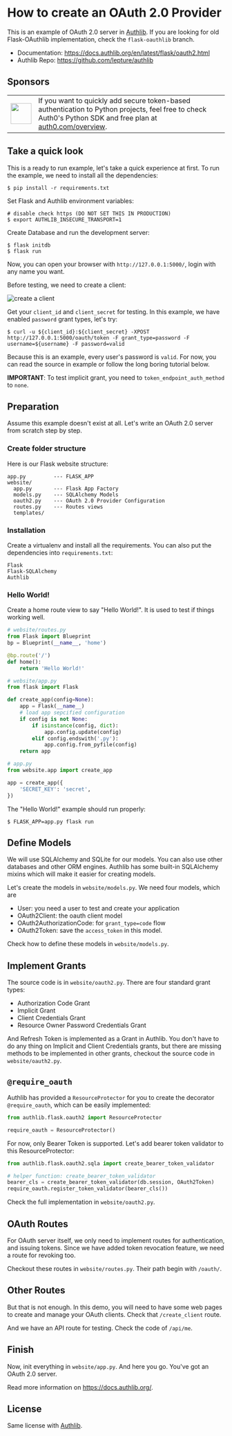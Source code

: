 # How to create an OAuth 2.0 Provider

This is an example of OAuth 2.0 server in [Authlib](https://authlib.org/).
If you are looking for old Flask-OAuthlib implementation, check the
`flask-oauthlib` branch.

- Documentation: <https://docs.authlib.org/en/latest/flask/oauth2.html>
- Authlib Repo: <https://github.com/lepture/authlib>

## Sponsors

<table>
  <tr>
    <td><img align="middle" width="48" src="https://user-images.githubusercontent.com/290496/39297078-89d00928-497d-11e8-8119-0c53afe14cd0.png"></td>
    <td>If you want to quickly add secure token-based authentication to Python projects, feel free to check Auth0's Python SDK and free plan at <a href="https://auth0.com/overview?utm_source=GHsponsor&utm_medium=GHsponsor&utm_campaign=example-oauth2-server">auth0.com/overview</a>.</td>
  </tr>
</table>

## Take a quick look

This is a ready to run example, let's take a quick experience at first. To
run the example, we need to install all the dependencies:

    $ pip install -r requirements.txt

Set Flask and Authlib environment variables:

    # disable check https (DO NOT SET THIS IN PRODUCTION)
    $ export AUTHLIB_INSECURE_TRANSPORT=1

Create Database and run the development server:

    $ flask initdb
    $ flask run

Now, you can open your browser with `http://127.0.0.1:5000/`, login with any
name you want.

Before testing, we need to create a client:

![create a client](https://user-images.githubusercontent.com/290496/38811988-081814d4-41c6-11e8-88e1-cb6c25a6f82e.png)

Get your `client_id` and `client_secret` for testing. In this example, we
have enabled `password` grant types, let's try:

    $ curl -u ${client_id}:${client_secret} -XPOST http://127.0.0.1:5000/oauth/token -F grant_type=password -F username=${username} -F password=valid

Because this is an example, every user's password is `valid`. For now, you
can read the source in example or follow the long boring tutorial below.

**IMPORTANT**: To test implicit grant, you need to `token_endpoint_auth_method` to `none`.

## Preparation

Assume this example doesn't exist at all. Let's write an OAuth 2.0 server
from scratch step by step.

### Create folder structure

Here is our Flask website structure:

```
app.py         --- FLASK_APP
website/
  app.py       --- Flask App Factory
  models.py    --- SQLAlchemy Models
  oauth2.py    --- OAuth 2.0 Provider Configuration
  routes.py    --- Routes views
  templates/
```

### Installation

Create a virtualenv and install all the requirements. You can also put the
dependencies into `requirements.txt`:

```
Flask
Flask-SQLAlchemy
Authlib
```

### Hello World!

Create a home route view to say "Hello World!". It is used to test if things
working well.


```python
# website/routes.py
from Flask import Blueprint
bp = Blueprint(__name__, 'home')

@bp.route('/')
def home():
    return 'Hello World!'
```

```python
# website/app.py
from flask import Flask

def create_app(config=None):
    app = Flask(__name__)
    # load app sepcified configuration
    if config is not None:
        if isinstance(config, dict):
            app.config.update(config)
        elif config.endswith('.py'):
            app.config.from_pyfile(config)
    return app
```

```python
# app.py
from website.app import create_app

app = create_app({
    'SECRET_KEY': 'secret',
})
```


The "Hello World!" example should run properly:

    $ FLASK_APP=app.py flask run

## Define Models

We will use SQLAlchemy and SQLite for our models. You can also use other
databases and other ORM engines. Authlib has some built-in SQLAlchemy mixins
which will make it easier for creating models.

Let's create the models in `website/models.py`. We need four models, which are

- User: you need a user to test and create your application
- OAuth2Client: the oauth client model
- OAuth2AuthorizationCode: for `grant_type=code` flow
- OAuth2Token: save the `access_token` in this model.

Check how to define these models in `website/models.py`.

## Implement Grants

The source code is in `website/oauth2.py`. There are four standard grant types:

- Authorization Code Grant
- Implicit Grant
- Client Credentials Grant
- Resource Owner Password Credentials Grant

And Refresh Token is implemented as a Grant in Authlib. You don't have to do
any thing on Implicit and Client Credentials grants, but there are missing
methods to be implemented in other grants, checkout the source code in
`website/oauth2.py`.


## `@require_oauth`

Authlib has provided a `ResourceProtector` for you to create the decorator
`@require_oauth`, which can be easily implemented:

```py
from authlib.flask.oauth2 import ResourceProtector

require_oauth = ResourceProtector()
```

For now, only Bearer Token is supported. Let's add bearer token validator to
this ResourceProtector:

```py
from authlib.flask.oauth2.sqla import create_bearer_token_validator

# helper function: create_bearer_token_validator
bearer_cls = create_bearer_token_validator(db.session, OAuth2Token)
require_oauth.register_token_validator(bearer_cls())
```

Check the full implementation in `website/oauth2.py`.


## OAuth Routes

For OAuth server itself, we only need to implement routes for authentication,
and issuing tokens. Since we have added token revocation feature, we need a
route for revoking too.

Checkout these routes in `website/routes.py`. Their path begin with `/oauth/`.


## Other Routes

But that is not enough. In this demo, you will need to have some web pages to
create and manage your OAuth clients. Check that `/create_client` route.

And we have an API route for testing. Check the code of `/api/me`.

## Finish

Now, init everything in `website/app.py`. And here you go. You've got an OAuth
2.0 server.

Read more information on <https://docs.authlib.org/>.

## License

Same license with [Authlib](https://authlib.org/plans).
